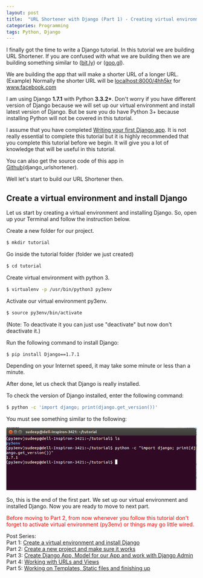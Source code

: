 ```yaml
---
layout: post
title:  "URL Shortener with Django (Part 1) - Creating virtual environment and installing Django"
categories: Programming
tags: Python, Django
---
```


I finally got the time to write a Django tutorial. In this tutorial we are building URL Shortener. If you are confused with what we are building then we are building something similar to (<a href="http://bit.ly">bit.ly</a>) or (<a href="http://goo.gl">goo.gl</a>).

We are building the app that will make a shorter URL of a longer URL. (Example) Normally the shorter URL will be <span style="text-decoration: underline;">localhost:8000/4hh5kr</span> for <span style="text-decoration: underline;">www.facebook.com</span>

I am using Django <strong>1.7.1</strong> with Python <strong>3.3.2+</strong>. Don't worry if you have different version of Django because we will set up our virtual environment and install latest version of Django. But be sure you do have Python 3+ because installing Python will not be covered in this tutorial.

I assume that you have completed <a title="Official Django tutorial" href="https://docs.djangoproject.com/en/1.7/intro/tutorial01/">Writing your first Django app</a>. It is not really essential to complete this tutorial but it is highly recommended that you complete this tutorial before we begin. It will give you a lot of knowledge that will be useful in this tutorial.

You can also get the source code of this app in <a href="https://github.com/sudeep611/django_urlshortener">Github</a>(django_urlshortener).

Well let's start to build our URL Shortener then.

<h2>Create a virtual environment and install Django</h2>
Let us start by creating a virtual environment and installing Django. So, open up your Terminal and follow the instruction below.

Create a new folder for our project.

```bash
$ mkdir tutorial
```

Go inside the tutorial folder (folder we just created)

```bash
$ cd tutorial
```

Create virtual environment with python 3.

```bash
$ virtualenv -p /usr/bin/python3 py3env
```

Activate our virtual environment py3env.

```bash
$ source py3env/bin/activate
```

(Note: To deactivate it you can just use "deactivate" but now don't deactivate it.)

Run the following command to install Django:

```bash
$ pip install Django==1.7.1
```

Depending on your Internet speed, it may take some minute or less than a minute.

After done, let us check that Django is really installed.

To check the version of Django installed, enter the following command:

```bash
$ python -c 'import django; print(django.get_version())'
```

You must see something similar to the following:

![check Django version](/assets/post-images/2015/check_django_version.png)

So, this is the end of the first part. We set up our virtual environment and installed Django. Now you are ready to move to next part.

<span style="color: #ff0000;">Before moving to Part 2, from now whenever you follow this tutorial don't forget to activate virtual environment (py3env) or things may go little wired.</span>



Post Series: <br/>
Part 1: [Create a virtual environment and install Django](https://sudeepacharya.com.np/blog/2015/01/11/urlshortener-with-django-create-virtual-environment-install-django/)<br/>
Part 2: [Create a new project and make sure it works](https://sudeepacharya.com.np/blog/2015/01/12/urlshortener-with-django-creating-new-django-project/)<br/>
Part 3: [Create Django App, Model for our App and work with Django Admin](https://sudeepacharya.com.np/blog/2015/01/13/urlshortener-with-django-creating-app-model/)<br/>
Part 4: [Working with URLs and Views](https://sudeepacharya.com.np/blog/2015/01/14/urlshortener-with-django-urls-and-views/)<br/>
Part 5: [Working on Templates, Static files and finishing up](https://sudeepacharya.com.np/blog/2015/01/15/urlshortener-with-django-working-with-templates/)<br/>
